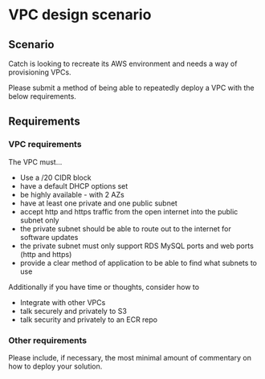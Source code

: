 # VPC design scenario

## Scenario

Catch is looking to recreate its AWS environment and needs a way of provisioning VPCs.

Please submit a method of being able to repeatedly deploy a VPC with the below requirements.


## Requirements

### VPC requirements


The VPC must...

* Use a /20 CIDR block
* have a default DHCP options set
* be highly available - with 2 AZs
* have at least one private and one public subnet
* accept http and https traffic from the open internet into the public subnet only
* the private subnet should be able to route out to the internet for software updates
* the private subnet must only support RDS MySQL ports and web ports (http and https)
* provide a clear method of application to be able to find what subnets to use

Additionally if you have time or thoughts, consider how to
* Integrate with other VPCs 
* talk securely and privately to S3
* talk security and privately to an ECR repo 


### Other requirements 

Please include, if necessary, the most minimal amount of commentary on how to deploy your solution.
